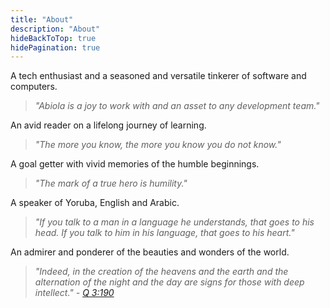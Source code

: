 ```yaml
---
title: "About"
description: "About"
hideBackToTop: true
hidePagination: true
---
```


A tech enthusiast and a seasoned and versatile tinkerer of software and computers.

> _"Abiola is a joy to work with and an asset to any development team."_

An avid reader on a lifelong journey of learning.

> _"The more you know, the more you know you do not know."_

A goal getter with vivid memories of the humble beginnings.

> _"The mark of a true hero is humility."_

A speaker of Yoruba, English and Arabic.

> _"If you talk to a man in a language he understands, that goes to his head. If you talk to him in his language, that goes to his heart."_

An admirer and ponderer of the beauties and wonders of the world.

> _"Indeed, in the creation of the heavens and the earth and the alternation of the night and the day are signs for those with deep intellect." - [Q 3:190](https://quran.com/3/190)_

